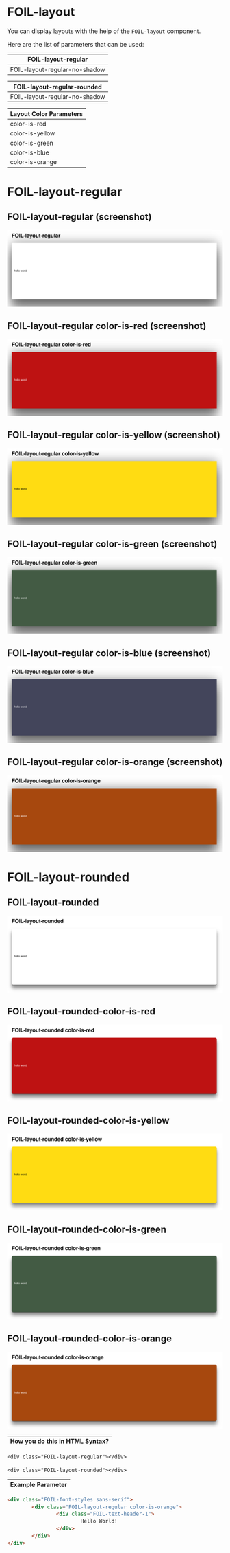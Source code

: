 # FOIL-layout

You can display layouts with the help of the `FOIL-layout` component.

Here are the list of parameters that can be used: 

| FOIL-layout-regular                       |
| ----------------------------------------- |
| FOIL-layout-regular-no-shadow             |



| FOIL-layout-regular-rounded               |
| ----------------------------------------- |
| FOIL-layout-regular-no-shadow             |




| Layout Color Parameters                 |
| --------------------------------------- |
| color-is-red                            |
| color-is-yellow                         |
| color-is-green                          |
| color-is-blue                           |
| color-is-orange                         |

# FOIL-layout-regular


## FOIL-layout-regular (screenshot)
<img src="Assets/Layout/foil-layout-regular-screenshot.png">


## FOIL-layout-regular color-is-red (screenshot)
<img src="Assets/Layout/foil-layout-regular-color-is-red-screenshot.png">


## FOIL-layout-regular color-is-yellow (screenshot)
<img src="Assets/Layout/foil-layout-regular-color-is-yellow-screenshot.png">


## FOIL-layout-regular color-is-green (screenshot)
<img src="Assets/Layout/foil-layout-regular-color-is-green-screenshot.png">


## FOIL-layout-regular color-is-blue (screenshot)
<img src="Assets/Layout/foil-layout-regular-color-is-blue-screenshot.png">

## FOIL-layout-regular color-is-orange (screenshot)
<img src="Assets/Layout/foil-layout-regular-color-is-orange-screenshot.png">


# FOIL-layout-rounded

## FOIL-layout-rounded
<img src="Assets/Layout/foil-layout-rounded-screenshot.png">

## FOIL-layout-rounded-color-is-red
<img src="Assets/Layout/foil-layout-rounded-color-is-red-screenshot.png">

## FOIL-layout-rounded-color-is-yellow
<img src="Assets/Layout/foil-layout-rounded-color-is-yellow-screenshot.png">

## FOIL-layout-rounded-color-is-green
<img src="Assets/Layout/foil-layout-rounded-color-is-green-screenshot.png">

## FOIL-layout-rounded-color-is-orange
<img src="Assets/Layout/foil-layout-rounded-color-is-orange-screenshot.png">


| How you do this in HTML Syntax?           |
| ----------------------------------------- |

`<div class="FOIL-layout-regular"></div>`

`<div class="FOIL-layout-rounded"></div>`




| Example Parameter                         |
| ----------------------------------------- |

```html
<div class="FOIL-font-styles sans-serif">
        <div class="FOIL-layout-regular color-is-orange">
                <div class="FOIL-text-header-1">
                        Hello World!
                </div>
        </div>
</div>
```
